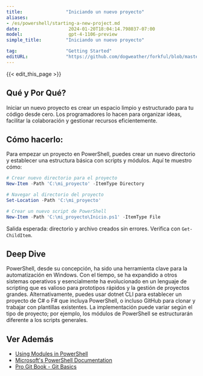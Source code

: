 ```yaml
---
title:                "Iniciando un nuevo proyecto"
aliases:
- /es/powershell/starting-a-new-project.md
date:                  2024-01-20T18:04:14.798037-07:00
model:                 gpt-4-1106-preview
simple_title:         "Iniciando un nuevo proyecto"

tag:                  "Getting Started"
editURL:              "https://github.com/dogweather/forkful/blob/master/content/es/powershell/starting-a-new-project.md"
---
```


{{< edit_this_page >}}

## Qué y Por Qué?
Iniciar un nuevo proyecto es crear un espacio limpio y estructurado para tu código desde cero. Los programadores lo hacen para organizar ideas, facilitar la colaboración y gestionar recursos eficientemente.

## Cómo hacerlo:
Para empezar un proyecto en PowerShell, puedes crear un nuevo directorio y establecer una estructura básica con scripts y módulos. Aquí te muestro cómo:

```PowerShell
# Crear nuevo directorio para el proyecto
New-Item -Path 'C:\mi_proyecto' -ItemType Directory

# Navegar al directorio del proyecto
Set-Location -Path 'C:\mi_proyecto'

# Crear un nuevo script de PowerShell
New-Item -Path 'C:\mi_proyecto\Inicio.ps1' -ItemType File
```
Salida esperada: directorio y archivo creados sin errores. Verifica con `Get-ChildItem`.

## Deep Dive
PowerShell, desde su concepción, ha sido una herramienta clave para la automatización en Windows. Con el tiempo, se ha expandido a otros sistemas operativos y esencialmente ha evolucionado en un lenguaje de scripting que es valioso para prototipos rápidos y la gestión de proyectos grandes. Alternativamente, puedes usar dotnet CLI para establecer un proyecto de C# o F# que incluya PowerShell, o incluso GitHub para clonar y trabajar con plantillas existentes. La implementación puede variar según el tipo de proyecto; por ejemplo, los módulos de PowerShell se estructurarán diferente a los scripts generales.

## Ver Además
- [Using Modules in PowerShell](https://docs.microsoft.com/en-us/powershell/scripting/developer/module/understanding-a-windows-powershell-module?view=powershell-7.1)
- [Microsoft's PowerShell Documentation](https://docs.microsoft.com/en-us/powershell/)
- [Pro Git Book - Git Basics](https://git-scm.com/book/en/v2/Getting-Started-Git-Basics)
